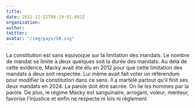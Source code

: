 ```yaml
---
title: 
date: 2022-12-22T08:19:01.882Z
organisation: 
author: 
twitter: 
avatar: "/img/pays/SN.svg"
---
```


La constitution est sans equivoque sur la limitation des mandats. Le nombre de mandat se limite à deux quelques soit la durée des mandats. Au dela de cette evidence, Macky avait été élu en 2012 pour que cette limitation des mandats à deux soit respectée. Lui même avait fait voter un référendum pour modifier la constitution dans ce sens. Il a martelé partout qu'il finit ses deux mandats en 2024. La parole doit être sacrée. On lie les hommes par la parole. De plus, le régime Macky est sanguinaire, arrogant, voleur, menteur, favorise l'injustice et enfin ne respecte ni lois ni règlement.
